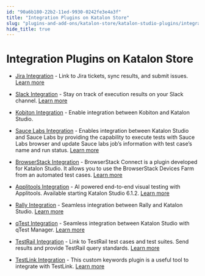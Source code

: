 ```yaml
---
id: "90a6b180-22b2-11ed-9930-0242fe3e4a3f"
title: "Integration Plugins on Katalon Store"
slug: "plugins-and-add-ons/katalon-store/katalon-studio-plugins/integration-plugins-on-katalon-store"
hide_title: true
---
```


# <a id="id" class="anchor_top_offset"/><a id="ariaid-title1" class="anchor_top_offset"/>Integration Plugins on Katalon Store

<ul xmlns="http://www.w3.org/1999/xhtml" className="ul"><li className="li">     <p className="p"><a className="xref j-external-link" href="https://store.katalon.com/product/3/Jira-Integration" target="_blank">Jira         Integration</a> - Link to Jira tickets, sync results, and submit       issues. <a className="xref" href="/docs/organize/integration-for-organizing-tests/jira-integration/configure-jira-integration-in-katalon-studio">Learn         more</a>     </p>   </li><li className="li">     <p className="p"><a className="xref j-external-link" href="https://store.katalon.com/product/4/Slack-Integration" target="_blank">Slack         Integration</a> - Stay on track of execution results on your Slack       channel. <a className="xref" href="/docs/analyze/integration-for-test-analyzing/slack-integration/manage-test-reports-in-slack---katalon-studio-integration">Learn         more</a>     </p>   </li><li className="li">     <p className="p"><a className="xref j-external-link" href="https://store.katalon.com/product/137/Kobiton-Integration" target="_blank">Kobiton         Integration</a> - Enable integration between Kobiton and Katalon       Studio.</p>   </li><li className="li">     <p className="p"><a className="xref j-external-link" href="https://store.katalon.com/product/75/Sauce-Labs-Integration" target="_blank">Sauce         Labs Integration</a> - Enables integration between Katalon Studio       and Sauce Labs by providing the capability to execute tests with       Sauce Labs browser and update Sauce labs job’s information       with test case’s name and run status. <a className="xref" href="/docs/execute/cloud-based-test-execution/integration-with-other-vendors-for-cloud-execution/sauce-labs-integration">Learn         more</a>     </p>   </li><li className="li">     <p className="p"><a className="xref j-external-link" href="https://store.katalon.com/product/45/BrowserStack-Integration" target="_blank">BrowserStack         Integration</a> - BrowserStack Connect is a plugin developed for       Katalon Studio. It allows you to use the BrowserStack Devices Farm       from an automated test cases. <a className="xref" href="/docs/execute/cloud-based-test-execution/integration-with-other-vendors-for-cloud-execution/browserstack-integration">Learn         more</a>     </p>   </li><li className="li">     <p className="p"><a className="xref j-external-link" href="https://store.katalon.com/product/44/Applitools-Integration" target="_blank">Applitools         Integration</a> - AI powered end-to-end visual testing with       Applitools. Available starting Katalon Studio 6.1.2. <a className="xref" href="/docs/create-tests/keywords/using-keywords-in-katalon-studio/web-testing/applitools-integration-in-katalon-studio">Learn         more</a>     </p>   </li><li className="li">     <p className="p"><a className="xref j-external-link" href="https://store.katalon.com/product/125/Rally-Integration" target="_blank">Rally         Integration</a> - Seamless integration between Rally and Katalon       Studio. <a className="xref" href="/docs/organize/integration-for-organizing-tests/configure-rally-integration-in-katalon-studio">Learn         more</a>     </p>   </li><li className="li">     <p className="p"><a className="xref j-external-link" href="https://store.katalon.com/product/136/qTest-Integration" target="_blank">qTest         Integration</a> - Seamless integration between Katalon Studio with       qTest Manager. <a className="xref" href="/docs/organize/integration-for-organizing-tests/configure-qtest-integration-in-katalon-studio">Learn         more</a>     </p>   </li><li className="li">     <p className="p"><a className="xref j-external-link" href="https://store.katalon.com/product/13/TestRail-Integration" target="_blank">TestRail         Integration</a> - Link to TestRail test cases and test suites. Send       results and provide TestRail query standards. <a className="xref" href="/docs/organize/integration-for-organizing-tests/configure-testrail-integration-in-katalon-studio">Learn         more</a>     </p>   </li><li className="li">     <p className="p"><a className="xref j-external-link" href="https://store.katalon.com/product/71/TestLink-Integration" target="_blank">TestLink         Integration</a> - This custom keywords plugin is a useful tool to       integrate with TestLink. <a className="xref" href="/docs/organize/integration-for-organizing-tests/testlink-integration">Learn         more</a>     </p>   </li></ul> 
